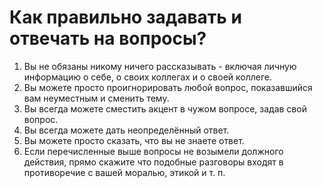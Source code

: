 # Как правильно задавать и отвечать на вопросы?

1. Вы не обязаны никому ничего рассказывать - включая личную информацию о себе, о своих коллегах и о своей коллеге.
2. Вы можете просто проигнорировать любой вопрос, показавшийся вам неуместным и сменить тему.
3. Вы всегда можете сместить акцент в чужом вопросе, задав свой вопрос.
4. Вы всегда можете дать неопределённый ответ.
5. Вы можете просто сказать, что вы не знаете ответ.
6. Если перечисленные выше вопросы не возымели должного действия, прямо скажите что подобные разговоры входят в противоречие с вашей моралью, этикой и т. п.

